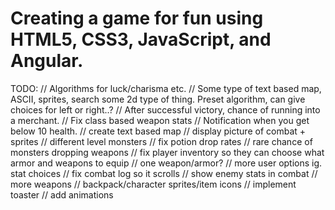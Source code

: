 # Creating a game for fun using HTML5, CSS3, JavaScript, and Angular.

TODO:
  // Algorithms for luck/charisma etc.
  // Some type of text based map, ASCII, sprites, search some 2d type of thing. Preset algorithm, can give choices for left or right..?
  // After successful victory, chance of running into a merchant.
  // Fix class based weapon stats
  // Notification when you get below 10 health.
  // create text based map
  // display picture of combat + sprites
  // different level monsters
  // fix potion drop rates
  // rare chance of monsters dropping weapons
  // fix player inventory so they can choose what armor and weapons to equip
  // one weapon/armor?
  // more user options ig. stat choices
  // fix combat log so it scrolls
  // show enemy stats in combat
  // more weapons
  // backpack/character sprites/item icons
  // implement toaster
  // add animations
